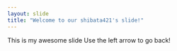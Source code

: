 ```yaml
---
layout: slide
title: "Welcome to our shibata421's slide!"
---
```

This is my awesome slide
Use the left arrow to go back!
